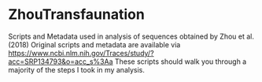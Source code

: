 # ZhouTransfaunation
Scripts and Metadata used in analysis of sequences obtained by Zhou et al. (2018)
Original scripts and metadata are available via https://www.ncbi.nlm.nih.gov/Traces/study/?acc=SRP134793&o=acc_s%3Aa
These scripts should walk you through a majority of the steps I took in my analysis. 
